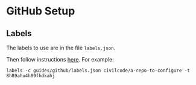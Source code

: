 # GitHub Setup

## Labels

The labels to use are in the file `labels.json`.

Then follow instructions [here](https://github.com/popomore/github-labels).  For example:

    labels -c guides/github/labels.json civilcode/a-repo-to-configure -t 8h89ahu4h89fhdkahj
